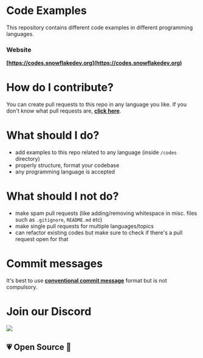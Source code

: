 # Code Examples

This repository contains different code examples in different programming languages.

### Website

**[https://codes.snowflakedev.org](https://codes.snowflakedev.org)**

# How do I contribute?
You can create pull requests to this repo in any language you like. If you don't know what pull requests are, **[click here](https://opensource.com/article/19/7/create-pull-request-github)**.

# What should I do?
- add examples to this repo related to any language (inside `/codes` directory)
- properly structure, format your codebase
- any programming language is accepted

# What should I not do?
- make spam pull requests (like adding/removing whitespace in misc. files such as `.gitignore`, `README.md` etc)
- make single pull requests for multiple languages/topics
- can refactor existing codes but make sure to check if there's a pull request open for that

# Commit messages
It's best to use **[conventional commit message](https://ccm.snowflakedev.org)** format but is not compulsory.

# Join our Discord

[![](https://i.imgur.com/S1V71CD.png)](https://snowflakedev.org/discord)

## 💗 Open Source 🎉
